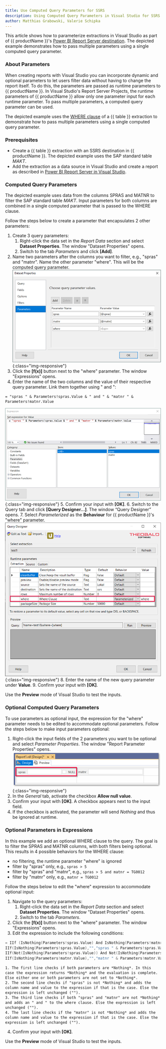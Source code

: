 ```yaml
---
title: Use Computed Query Parameters for SSRS
description: Using Computed Query Parameters in Visual Studio for SSRS
author: Matthias Grabowski, Valerie Schipka
---
```


This article shows how to parameterize extractions in Visual Studio as part of {{ productName }}'s [Power BI Report Server destination](../documentation/destinations/server-report-services.md).
The depicted example demonstrates how to pass multiple parameters using a single computed query parameter.

### About Parameters

When creating reports with Visual Studio you can incorporate dynamic and optional parameters to let users filter data without having to change the report itself.
To do this, the parameters are passed as runtime parameters to {{ productName }}.
In Visual Studio's Report Server Projects, the runtime parameters of {{ productName }} allow only one parameter input for each runtime parameter.
To pass multiple parameters, a computed query parameter can be used.

The depicted example uses the [WHERE clause](../documentation/table/where-clause.md) of a {{ table }} extraction to demonstrate how to pass multiple parameters using a single computed query parameter.

### Prerequisites

- Create a {{ table }} extraction with an SSRS destination in {{ productName }}. The depicted example uses the SAP standard table *MAKT*. 
- Add the extraction as a data source in Visual Studio and create a report as described in [Power BI Report Server in Visual Studio](../documentation/destinations/server-report-services.md/#add-an-extraction-as-a-data-source-in-visual-studio).

### Computed Query Parameters

The depicted example uses data from the columns SPRAS and MATNR to filter the SAP standard table *MAKT*.
Input parameters for both columns are combined in a single computed parameter that is passed to the WHERE clause.

Follow the steps below to create a parameter that encapsulates 2 other parameters:

1. Create 3 query parameters: <br>
	1. Right-click the data set in the *Report Data* section and select **Dataset Properties**. The window "Dataset Properties" opens. 
	2. Switch to the tab *Parameters* and click **[Add]**.
2. Name two parameters after the columns you want to filter, e.g., "spras" and "matnr".
Name the other parameter "where". This will be the computed query parameter. <br>
![Query-Parameter](../assets/images/xu/articles/ssrs-query-parameters2.png){:class="img-responsive"}
3. Click the **[f(x)]** button next to the "where" parameter. The window "Expressions" opens.
4. Enter the name of the two columns and the value of their respective query parameter. Link them together using " and ":
```
= "spras " & Parameters!spras.Value & " and " & "matnr " & Parameters!matnr.Value
```
![SSRS-Expression](../assets/images/xu/articles/ssrs-expression.png){:class="img-responsive"}
5. Confirm your input with **[OK]**.
6. Switch to the Query tab and click **[Query Designer…]**. The window “Query Designer” opens.
7. Select *Parameterized* as the **Behaviour** for {{ productName }}'s "where" parameter.<br>
![Query-Designer](../assets/images/xu/articles/QueryDesigner.png){:class="img-responsive"}
8. Enter the name of the new query parameter under **Value**.
9. Confirm your input with **[OK]**.

Use the **Preview** mode of Visual Studio to test the inputs.


### Optional Computed Query Parameters

To use parameters as optional input, the expression for the "where" parameter needs to be edited to accommodate optional parameters.
Follow the steps below to make input parameters optional:

1. Right-click the input fields of the 2 parameters you want to be optional and select *Parameter Properties*. The window "Report Parameter Properties" opens.<br>
![Input-Field](../assets/images/xu/articles/optional-params.png){:class="img-responsive"}
2. In the *General* tab, activate the checkbox **Allow null value**.
3. Confirm your input with **[OK]**. A checkbox appears next to the input field.
4. If the checkbox is activated, the parameter will send *Nothing* and thus be ignored at runtime.

### Optional Parameters in Expressions

In this example we add an optional WHERE clause to the query.
The goal is to filter the SPRAS and MATNR columns, with both filters being optional.<br>
This results in 4 possible behaviors for the WHERE clause:
- no filtering, the runtime parameter "where" is ignored
- filter by "spras" only, e.g., `spras > 5`
- filter by "spras" and "matnr", e.g., `spras > 5 and matnr = TG0012`
- filter by "matnr" only, e.g., `matnr = TG0012`

Follow the steps below to edit the "where" expression to accommodate optional input:

1. Navigate to the query parameters:<br>
	1. Right-click the data set in the *Report Data* section and select **Dataset Properties**. The window "Dataset Properties" opens. 
	2. Switch to the tab *Parameters*.
2. Click the **[f(x)]** button next to the "where" parameter. The window "Expressions" opens.
3. Edit the expression to include the following conditions:
``` c++ title="Optional Parameters"
= IIf (IsNothing(Parameters!spras.Value) And IsNothing(Parameters!matnr.Value),Nothing,
IIf(IsNothing(Parameters!spras.Value),"","spras " & Parameters!spras.Value) &
IIf(Not(IsNothing(Parameters!spras.Value)) And Not(IsNothing(Parameters!matnr.Value))," and ","") &
IIf(IsNothing(Parameters!matnr.Value),"","matnr " & Parameters!matnr.Value))
```
	1. The first line checks if both parameters are *Nothing*. In this case the expression returns *Nothing* and the evaluation is complete. Else either one or both parameters are not set to *Nothing*.
	2. The second line checks if "spras" is not *Nothing* and adds the column name and value to the expression if that is the case. Else the expression is left unchanged ("").
	3. The third line checks if both "spras" and "matnr" are not *Nothing* and adds an " and " to the where clause. Else the expression is left unchanged ("").
	4. The last line checks if the "matnr" is not *Nothing* and adds the column name and value to the expression if that is the case. Else the expression is left unchanged ("").
4. Confirm your input with **[OK]**.

Use the **Preview** mode of Visual Studio to test the inputs.
